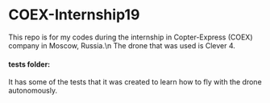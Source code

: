 # COEX-Internship19
This repo is for my codes during the internship in Copter-Express (COEX) company in Moscow, Russia.\n
The drone that was used is Clever 4.

#### tests folder:
It has some of the tests that it was created to learn how to fly with the drone autonomously.
